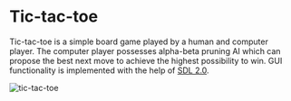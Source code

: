 # Tic-tac-toe

Tic-tac-toe is a simple board game played by a human and computer player. The computer player possesses alpha-beta pruning AI which can propose the best next move to achieve the highest possibility to win. GUI functionality is implemented with the help of [SDL 2.0](https://www.libsdl.org/index.php).

![tic-tac-toe](https://dingjun.github.io/images/tic-tac-toe.png)
